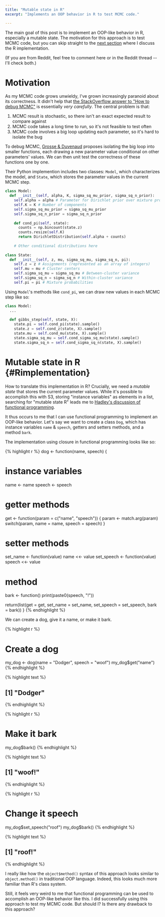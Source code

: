 ```yaml
---
title: "Mutable state in R"
excerpt: "Implements an OOP behavior in R to test MCMC code."

---
```




The main goal of this post is to implement an OOP-like behavior in R, especially a mutable state. The motivation for this approach is to test MCMC code, but you can skip straight to the [next section](#Rimplementation) where I discuss the R implementation.

(If you are from Reddit, feel free to comment here or in the Reddit thread -- I'll check both.)

# Motivation

As my MCMC code grows unwieldy, I've grown increasingly paranoid about its correctness. It didn't help that [the StackOverflow answer to "How to debug MCMC"](http://stats.stackexchange.com/questions/524/is-there-a-standard-technique-to-debug-mcmc-programs) is essentially *very carefully*. The central problem is that:

1. MCMC result is stochastic, so there isn't an exact expected result to compare against
2. MCMC code takes a long time to run, so it's not feasible to test often
3. MCMC code involves a big loop updating each parameter, so it's hard to isolate the bug

To debug MCMC, [Grosse & Duvenaud](https://arxiv.org/abs/1412.5218) proposes isolating the big loop into smaller functions, each drawing a new parameter value conditional on other parameters' values. We can then unit test the correctness of these functions one by one. 

Their Python implemention includes two classes: `Model`, which characterizes the model, and `State`, which stores the parameter values in the current MCMC step.

```python
class Model:
  def __init__(self, alpha, K, sigma_sq_mu_prior, sigma_sq_n_prior):
    self.alpha = alpha # Parameter for Dirichlet prior over mixture probabilities
    self.K = K # Number of components
    self.sigma_sq_mu_prior = sigma_sq_mu_prior
    self.sigma_sq_n_prior = sigma_sq_n_prior
    
    def cond_pi(self, state):
      counts = np.bincount(state.z)
      counts.resize(self.K)
      return DirichletDistribution(self.alpha + counts)
    
    # Other conditional distributions here
    
class State:
  def __init__(self, z, mu, sigma_sq_mu, sigma_sq_n, pi):
    self.z = z # Assignments (represented as an array of integers)
    self.mu = mu # Cluster centers
    self.sigma_sq_mu = sigma_sq_mu # Between-cluster variance
    self.sigma_sq_n = sigma_sq_n # Within-cluster variance
    self.pi = pi # Mixture probabilities
```

Using `Model`'s methods like `cond_pi`, we can draw new values in each MCMC step like so:

```python
class Model:
  ...
  
  def gibbs_step(self, state, X):
    state.pi = self.cond_pi(state).sample()
    state.z = self.cond_z(state, X).sample()
    state.mu = self.cond_mu(state, X).sample()
    state.sigma_sq_mu = self.cond_sigma_sq_mu(state).sample()
    state.sigma_sq_n = self.cond_sigma_sq_n(state, X).sample()
```

# Mutable state in R {#Rimplementation}

How to translate this implementation in R? Crucially, we need a *mutable state* that stores the current parameter values. While it's possible to accomplish this with S3, storing "instance variables" as elements in a list, searching for "mutable state R" leads me to [Hadley's discussion of functional programming](http://adv-r.had.co.nz/Functional-programming.html).

It thus occurs to me that I can use functional programming to implement an OOP-like behavior. Let's say we want to create a class `Dog`, which has instance variables `name` & `speech`, getters and setters methods, and a method `bark`.

The implementation using closure in functional programming looks like so:


{% highlight r %}
dog <- function(name, speech) {
  # instance variables
  name <- name
  speech <- speech
  
  # getter methods
  get <- function(param = c("name", "speech")) {
    param <- match.arg(param)
    switch(param,
           name = name,
           speech = speech)
  }
  
  # setter methods
  set_name <- function(value) name <<- value
  set_speech <- function(value) speech <<- value
  
  # method
  bark <- function() print(paste0(speech, "!"))
  
  return(list(get = get, 
              set_name = set_name, 
              set_speech = set_speech,
              bark = bark))
}
{% endhighlight %}

We can create a dog, give it a name, or make it bark.


{% highlight r %}
# Create a dog
my_dog <- dog(name = "Dodger", speech = "woof")
my_dog$get("name")
{% endhighlight %}



{% highlight text %}
## [1] "Dodger"
{% endhighlight %}



{% highlight r %}
# Make it bark
my_dog$bark()
{% endhighlight %}



{% highlight text %}
## [1] "woof!"
{% endhighlight %}



{% highlight r %}
# Change it speech
my_dog$set_speech("roof")
my_dog$bark()
{% endhighlight %}



{% highlight text %}
## [1] "roof!"
{% endhighlight %}

I really like how the `object$method()` syntax of this approach looks similar to `object.method()` in traditional OOP language. Indeed, this looks much more familiar than R's class system.

Still, it feels very weird to me that functional programming can be used to accomplish an OOP-like behavior like this. I did successfully using this approach to test my MCMC code. But should I? Is there any drawback to this approach?
